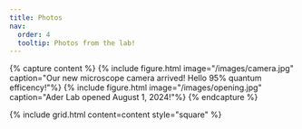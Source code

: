 ```yaml
---
title: Photos
nav:
  order: 4
  tooltip: Photos from the lab!
---
```


  {% capture content %}
  {% include figure.html image="/images/camera.jpg" caption="Our new microscope camera arrived! Hello 95% quantum efficency!"%}
  {% include figure.html image="/images/opening.jpg" caption="Ader Lab opened August 1, 2024!"%}
{% endcapture %}

{%
  include grid.html
  content=content
  style="square"
%}
